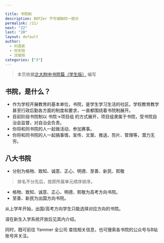 ```yaml
---

title: 书院制
description: BDFZer 不可或缺的一部分
permalink: /21/
next: "22"
last: "20"
layout: default
author:
  - 刘语辰
  - 何天阳
  - 沈俊阳
categories: ["3"]
---
```


>本页依据[北大附中书院篇（学生版）](https://www.yuque.com/preview/yuque/0/2020/pdf/398767/1586928079957-d30d0cfd-5239-41c8-a2f9-2068e936d0b0.pdf) 编写

## 书院，是什么？

- 作为学校开展教育的基本单位，书院，是学生学习生活的社区。学校教育教学甚至行政后勤各方面的制度和要求，一直都围绕着书院制展开。
- 目前阶段书院制以 书院->项目组 的方式展开，项目组隶属于书院，受书院自治会监督，对自治会负责。
- 你将和同书院的人一起做活动、参加赛事。
- 你将和同书院的人一起搞事情，宣传、文案、推送、剪片、管理等，潜力无穷。

## 八大书院

- 分别为格物、致知、诚意、正心、明德、至善、新民、熙敬

>排名不分先后，按原所属单元顺序排序。

- 格物、致知、诚意、正心、明德、熙敬为高考方向书院。
- 至善、新民为出国方向书院。

从上学年开始，出国/高考方向学生只能选择对应方向的书院。

请在新生入学系统开放后见其内介绍。

同时，既可前往 Yammer 全公司 查找相关信息，也可搜索各书院的公众号与B站账号并关注。